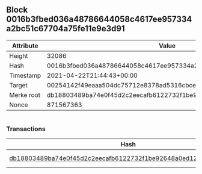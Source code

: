 ## Block 0016b3fbed036a48786644058c4617ee957334a2bc51c67704a75fe11e9e3d91

Attribute | Value
--- | ---
Height | 32086
Hash | 0016b3fbed036a48786644058c4617ee957334a2bc51c67704a75fe11e9e3d91
Timestamp | 2021-04-22T21:44:43+00:00
Target | 00254142f49eaaa504dc75712e8378ad5316cbcead634704b3734b6271167cc4
Merke root | db18803489ba74e0f45d2c2eecafb6122732f1be92648a0ed12032876495e69a
Nonce | 871567363

```

```

### Transactions

Hash | Amount
--- | ---
[db18803489ba74e0f45d2c2eecafb6122732f1be92648a0ed12032876495e69a](db18803489ba74e0f45d2c2eecafb6122732f1be92648a0ed12032876495e69a.md) | 10.00000000 SKEPTI 
